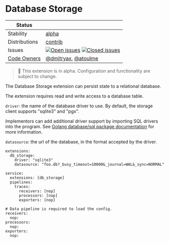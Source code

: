 # Database Storage

<!-- status autogenerated section -->
| Status        |           |
| ------------- |-----------|
| Stability     | [alpha]  |
| Distributions | [contrib] |
| Issues        | [![Open issues](https://img.shields.io/github/issues-search/open-telemetry/opentelemetry-collector-contrib?query=is%3Aissue%20is%3Aopen%20label%3Aextension%2Fdbstorage%20&label=open&color=orange&logo=opentelemetry)](https://github.com/jacktomcat/opentelemetry-collector-contrib/issues?q=is%3Aopen+is%3Aissue+label%3Aextension%2Fdbstorage) [![Closed issues](https://img.shields.io/github/issues-search/open-telemetry/opentelemetry-collector-contrib?query=is%3Aissue%20is%3Aclosed%20label%3Aextension%2Fdbstorage%20&label=closed&color=blue&logo=opentelemetry)](https://github.com/jacktomcat/opentelemetry-collector-contrib/issues?q=is%3Aclosed+is%3Aissue+label%3Aextension%2Fdbstorage) |
| [Code Owners](https://github.com/jacktomcat/opentelemetry-collector-contrib/blob/main/CONTRIBUTING.md#becoming-a-code-owner)    | [@dmitryax](https://www.github.com/dmitryax), [@atoulme](https://www.github.com/atoulme) |

[alpha]: https://github.com/open-telemetry/opentelemetry-collector#alpha
[contrib]: https://github.com/open-telemetry/opentelemetry-collector-releases/tree/main/distributions/otelcol-contrib
<!-- end autogenerated section -->

> :construction: This extension is in alpha. Configuration and functionality are subject to change.

The Database Storage extension can persist state to a relational database. 

The extension requires read and write access to a database table.

`driver`: the name of the database driver to use. By default, the storage client supports "sqlite3" and "pgx".

Implementors can add additional driver support by importing SQL drivers into the program.
See [Golang database/sql package documentation](https://pkg.go.dev/database/sql) for more information.

`datasource`: the url of the database, in the format accepted by the driver.


```
extensions:
  db_storage:
    driver: "sqlite3"
    datasource: "foo.db?_busy_timeout=10000&_journal=WAL&_sync=NORMAL"

service:
  extensions: [db_storage]
  pipelines:
    traces:
      receivers: [nop]
      processors: [nop]
      exporters: [nop]

# Data pipeline is required to load the config.
receivers:
  nop:
processors:
  nop:
exporters:
  nop:
```

